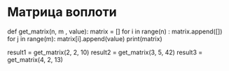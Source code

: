 # Матрица воплоти

def get_matrix(n, m , value):
 matrix = []
 for i in range(n) :
    matrix.append([])
    for j in range(m):
        matrix[i].append(value)
 print(matrix)

result1 = get_matrix(2, 2, 10)
result2 = get_matrix(3, 5, 42)
result3 = get_matrix(4, 2, 13)
